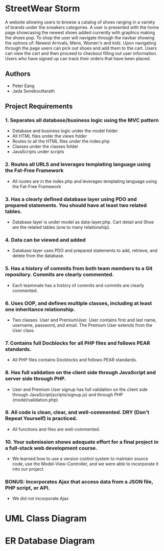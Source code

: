 # StreetWear Storm
A website allowing users to browse a catalog of shoes ranging in a variety of brands under the sneakers categories. 
A user is presented with the home page showcasing the newest shoes added currently with graphics making the shoes pop. 
To shop the user will navigate through the navbar showing the options of: Newest Arrivals, Mens, Women's and kids. 
Upon navigating through the page users can pick out shoes and add them to the cart. Users can view the cart and 
then proceed to checkout filling out user information. 
Users who have signed up can track their orders that have been placed.

## Authors
* Peter Eang
* Jada Senebouttarath

## Project Requirements
### 1. Separates all database/business logic using the MVC pattern
* Database and business logic under the model folder
* All HTML files under the views folder
* Routes to all the HTML files under the index.php
* Classes under the classes folder
* JavaScripts under scripts

### 2. Routes all URLS and leverages templating language using the Fat-Free Framework
* All routes are in the index.php and leverages templating language using the Fat-Free Framework

### 3. Has a clearly defined database layer using PDO and prepared statements. You should have at least two related tables.
* Database layer is under model as data-layer.php. Cart detail and Shoe are the related tables (one to many relationship).

### 4. Data can be viewed and added
* Database layer uses PDO and prepared statements to add, retrieve, and delete from the database.

### 5. Has a history of commits from both team members to a Git repository. Commits are clearly commented.
* Each teammate has a history of commits and commits are clearly commented.

### 6. Uses OOP, and defines multiple classes, including at least one inheritance relationship.
* Two classes. User and PremiumUser. User contains first and last name, username, password, and email. The Premium User
  extends from the User class.

### 7. Contains full Docblocks for all PHP files and follows PEAR standards.
* All PHP files contains Docblocks and follows PEAR standards.

### 8. Has full validation on the client side through JavaScript and server side through PHP.
* User and Premium User signup has full validation on the client side through JavaScript(scripts/signup.js)  and
  through PHP (model/validation.php)

### 9. All code is clean, clear, and well-commented. DRY (Don't Repeat Yourself) is practiced.
* All functions and files are well-commented.

### 10. Your submission shows adequate effort for a final project in a full-stack web development course.
* We learned how to use a version control system to maintain source code, use the Model-View-Controller, and we
  were able to incorporate it into our project.

### BONUS: Incorporates Ajax that access data from a JSON file, PHP script, or API.
* We did not incorporate Ajax

# UML Class Diagram

# ER Database Diagram

